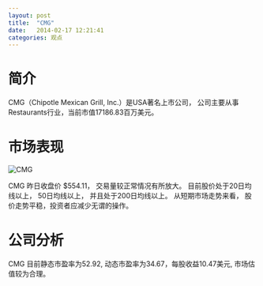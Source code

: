 ```yaml
---
layout: post
title:  "CMG"
date:   2014-02-17 12:21:41
categories: 观点
---
```


# 简介
CMG（Chipotle Mexican Grill, Inc.）是USA著名上市公司，
公司主要从事Restaurants行业，当前市值17186.83百万美元。

# 市场表现

![CMG](http://finviz.com/chart.ashx?t=CMG&ty=c&ta=1&p=d&s=l)

CMG 昨日收盘价 $554.11，
交易量较正常情况有所放大。
目前股价处于20日均线以上，
50日均线以上，
并且处于200日均线以上。
从短期市场走势来看，
股价走势平稳，投资者应减少无谓的操作。

# 公司分析
CMG 目前静态市盈率为52.92, 动态市盈率为34.67，每股收益10.47美元,
市场估值较为合理。
